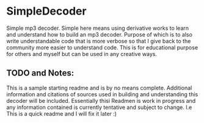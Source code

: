 # SimpleDecoder
Simple mp3 decoder. Simple here means using derivative works to learn and understand how to build an mp3 decoder. Purpose of which is to also write understandable code that is more verbose so that I give back to the community more easier to understand code.  This is for educational purpose for others and myself but can be used in any creative ways.

## TODO and Notes:
This is a sample starting readme and is by no means complete. Additional information and citations of sources used in building and understanding this decoder will be included.
Essentially thisi Readmen is work in progress and any information contained is currently tentative and subject to change. I.e This is a quick readme and I will fix it later :)
